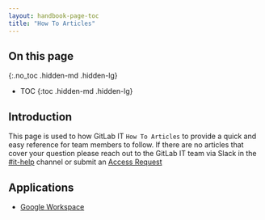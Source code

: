 ```yaml
---
layout: handbook-page-toc
title: "How To Articles"
---
```


## On this page
{:.no_toc .hidden-md .hidden-lg}

- TOC
{:toc .hidden-md .hidden-lg}

## Introduction

This page is used to how GitLab IT `How To Articles` to provide a quick and easy reference for team members to follow. If there are no articles that cover your question please reach out to the GitLab IT team via Slack in the [#it-help](https://gitlab.slack.com/archives/CK4EQH50E) channel or submit an [Access Request](https://gitlab.com/gitlab-com/team-member-epics/access-requests/-/issues/new?issuable_template=Individual_Bulk_Access_Request)

## Applications

- [Google Workspace](/handbook/business-technology/team-member-enablement/how-to-articles/google-workspace)
